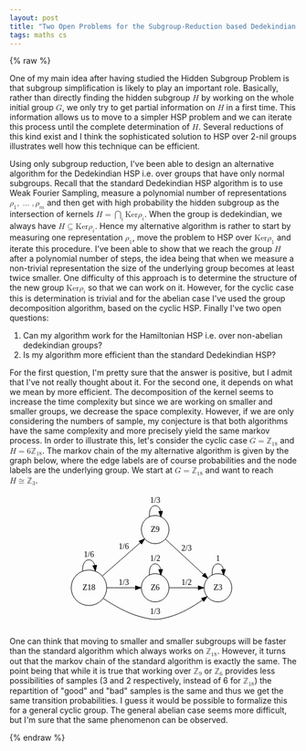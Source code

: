 ```yaml
---
layout: post
title: "Two Open Problems for the Subgroup-Reduction based Dedekindian HSP Algorithm"
tags: maths cs
---
```


{% raw %}

  
<p>One of my main idea after having studied the Hidden Subgroup Problem is that subgroup simplification is likely to play an important role. Basically, rather than directly finding the hidden subgroup <math xmlns="http://www.w3.org/1998/Math/MathML"> <mi>H</mi> </math> by working on the whole initial group <math xmlns="http://www.w3.org/1998/Math/MathML"> <mi>G</mi> </math>, we only try to get partial information on <math xmlns="http://www.w3.org/1998/Math/MathML"> <mi>H</mi> </math> in a first time. This information allows us to move to a simpler HSP problem and we can iterate this process until the complete determination of <math xmlns="http://www.w3.org/1998/Math/MathML"> <mi>H</mi> </math>. Several reductions of this kind exist and I think the sophisticated solution to HSP over 2-nil groups illustrates well how this technique can be efficient.</p>

<p>Using only subgroup reduction, I've been able to design an alternative algorithm for the Dedekindian HSP i.e. over groups that have only normal subgroups. Recall that the standard Dedekindian HSP algorithm is to use Weak Fourier Sampling, measure a polynomial number of representations <math xmlns="http://www.w3.org/1998/Math/MathML"> <msub> <mi>ρ</mi> <mn>1</mn> </msub> <mo>,</mo> <mo>…</mo> <mo>,</mo> <msub> <mi>ρ</mi> <mi>m</mi> </msub> </math> and then get with high probability the hidden subgroup as the intersection of kernels <math xmlns="http://www.w3.org/1998/Math/MathML"> <mrow> <mi>H</mi> <mo>=</mo> <mrow> <munder> <mo>⋂</mo> <mi>i</mi> </munder> <mrow> <mi>Ker</mi> <msub> <mi>ρ</mi> <mi>i</mi> </msub> </mrow> </mrow> </mrow> </math>. When the group is dedekindian, we always have <math xmlns="http://www.w3.org/1998/Math/MathML"> <mrow> <mi>H</mi> <mo>⊆</mo> <mrow> <mi>Ker</mi> <msub> <mi>ρ</mi> <mi>i</mi> </msub> </mrow> </mrow> </math>. Hence my alternative algorithm is rather to start by measuring one representation <math xmlns="http://www.w3.org/1998/Math/MathML"> <msub> <mi>ρ</mi> <mn>1</mn> </msub> </math>, move the problem to HSP over <math xmlns="http://www.w3.org/1998/Math/MathML"> <mrow> <mi>Ker</mi> <msub> <mi>ρ</mi> <mn>1</mn> </msub> </mrow> </math> and iterate this procedure. I've been able to show that we reach the group <math xmlns="http://www.w3.org/1998/Math/MathML"> <mi>H</mi> </math> after a polynomial number of steps, the idea being that when we measure a non-trivial representation the size of the underlying group becomes at least twice smaller. One difficulty of this approach is to determine the structure of the new group <math xmlns="http://www.w3.org/1998/Math/MathML"> <mrow> <mi>Ker</mi> <msub> <mi>ρ</mi> <mi>i</mi> </msub> </mrow> </math> so that we can work on it. However, for the cyclic case this is determination is trivial and for the abelian case I've used the group decomposition algorithm, based on the cyclic HSP. Finally I've two open questions:</p>

<ol>
	<li>Can my algorithm work for the Hamiltonian HSP i.e. over non-abelian dedekindian groups?</li>
	<li>Is my algorithm more efficient than the standard Dedekindian HSP?</li>
</ol>

<p>For the first question, I'm pretty sure that the answer is positive, but I admit that I've not really thought about it. For the second one, it depends on what we mean by more efficient. The decomposition of the kernel seems to increase the time complexity but since we are working on smaller and smaller groups, we decrease the space complexity. However, if we are only considering the numbers of sample, my conjecture is that both algorithms have the same complexity and more precisely yield the same markov process. In order to illustrate this, let's consider the cyclic case <math xmlns="http://www.w3.org/1998/Math/MathML"> <mi>G</mi> <mo>=</mo> <msub> <mi>ℤ</mi> <mn>18</mn> </msub> </math> and <math xmlns="http://www.w3.org/1998/Math/MathML"> <mi>H</mi> <mo>=</mo> <mn>6</mn> <msub> <mi>ℤ</mi> <mn>18</mn> </msub> </math>. The markov chain of the my alternative algorithm is given by the graph below, where the edge labels are of course probabilities and the node labels are the underlying group. We start at <math xmlns="http://www.w3.org/1998/Math/MathML"> <mi>G</mi> <mo>=</mo> <msub> <mi>ℤ</mi> <mn>18</mn> </msub> </math> and want to reach <math xmlns="http://www.w3.org/1998/Math/MathML"> <mi>H</mi> <mo>≅</mo> <msub> <mi>ℤ</mi> <mn>3</mn> </msub> </math>.</p>

<div style="text-align:center;"><svg height="237" width="297" xmlns="http://www.w3.org/2000/svg"> <g class="graph" id="graph1" transform="scale(1 1) rotate(0) translate(4 221.37)"> <polygon fill="none" points="-4,5 -4,-221.37 287,-221.37 287,5 -4,5" stroke="none"></polygon> <!-- 1 --> <g class="node" id="node1">
<title></title>
<ellipse cx="31" cy="-55.3695" fill="none" rx="31.1127" ry="31.1127" stroke="black"></ellipse> <text font-family="Times Roman,serif" font-size="14.00" text-anchor="middle" x="31" y="-51.7695">Z18</text> </g> <!-- 1&#45;&gt;1 --> <g class="edge" id="edge2">
<title></title>
<path d="M19.7747,-84.5461C19.4067,-95.4193 23.1484,-104.37 31,-104.37 36.1526,-104.37 39.5352,-100.515 41.1479,-94.792" fill="none" stroke="black"></path> <polygon fill="black" points="44.6603,-94.8573 42.2253,-84.5461 37.6986,-94.1253 44.6603,-94.8573" stroke="black"></polygon> <text font-family="Times Roman,serif" font-size="14.00" text-anchor="middle" x="31" y="-109.77">1/6</text> </g> <!-- 2 --> <g class="node" id="node2">
<title></title>
<ellipse cx="147" cy="-157.37" fill="none" rx="24.2437" ry="24.7487" stroke="black"></ellipse> <text font-family="Times Roman,serif" font-size="14.00" text-anchor="middle" x="147" y="-153.77">Z9</text> </g> <!-- 1&#45;&gt;2 --> <g class="edge" id="edge4">
<title></title>
<path d="M54.4743,-76.0107C73.7609,-92.9696 101.056,-116.97 121.001,-134.508" fill="none" stroke="black"></path> <polygon fill="black" points="118.698,-137.144 128.519,-141.119 123.321,-131.887 118.698,-137.144" stroke="black"></polygon> <text font-family="Times Roman,serif" font-size="14.00" text-anchor="middle" x="92" y="-123.77">1/6</text> </g> <!-- 3 --> <g class="node" id="node3">
<title></title>
<ellipse cx="147" cy="-55.3695" fill="none" rx="24.2437" ry="24.7487" stroke="black"></ellipse> <text font-family="Times Roman,serif" font-size="14.00" text-anchor="middle" x="147" y="-51.7695">Z6</text> </g> <!-- 1&#45;&gt;3 --> <g class="edge" id="edge6">
<title></title>
<path d="M62.0859,-55.3695C77.6104,-55.3695 96.4405,-55.3695 112.42,-55.3695" fill="none" stroke="black"></path> <polygon fill="black" points="112.446,-58.8696 122.446,-55.3695 112.446,-51.8696 112.446,-58.8696" stroke="black"></polygon> <text font-family="Times Roman,serif" font-size="14.00" text-anchor="middle" x="92" y="-60.7695">1/3</text> </g> <!-- 4 --> <g class="node" id="node4">
<title></title>
<ellipse cx="257" cy="-55.3695" fill="none" rx="24.2437" ry="24.7487" stroke="black"></ellipse> <text font-family="Times Roman,serif" font-size="14.00" text-anchor="middle" x="257" y="-51.7695">Z3</text> </g> <!-- 1&#45;&gt;4 --> <g class="edge" id="edge8">
<title></title>
<path d="M56.1471,-36.618C73.6197,-24.8032 97.9934,-10.638 122,-4.3695 143.501,1.2448 150.584,1.56235 172,-4.3695 192.99,-10.1835 214.001,-22.714 229.882,-33.8989" fill="none" stroke="black"></path> <polygon fill="black" points="228.002,-36.8597 238.145,-39.9231 232.126,-31.2035 228.002,-36.8597" stroke="black"></polygon> <text font-family="Times Roman,serif" font-size="14.00" text-anchor="middle" x="147" y="-9.7695">1/3</text> </g> <!-- 2&#45;&gt;2 --> <g class="edge" id="edge10">
<title></title>
<path d="M137.122,-179.41C135.903,-190.011 139.195,-199.37 147,-199.37 152.122,-199.37 155.3,-195.339 156.536,-189.572" fill="none" stroke="black"></path> <polygon fill="black" points="160.039,-189.522 156.878,-179.41 153.043,-189.286 160.039,-189.522" stroke="black"></polygon> <text font-family="Times Roman,serif" font-size="14.00" text-anchor="middle" x="147" y="-204.77">1/3</text> </g> <!-- 2&#45;&gt;4 --> <g class="edge" id="edge12">
<title></title>
<path d="M165.164,-140.526C183.345,-123.668 211.464,-97.5939 231.798,-78.7383" fill="none" stroke="black"></path> <polygon fill="black" points="234.221,-81.2652 239.174,-71.8993 229.461,-76.1323 234.221,-81.2652" stroke="black"></polygon> <text font-family="Times Roman,serif" font-size="14.00" text-anchor="middle" x="202" y="-120.77">2/3</text> </g> <!-- 3&#45;&gt;3 --> <g class="edge" id="edge14">
<title></title>
<path d="M137.122,-77.4098C135.903,-88.0111 139.195,-97.3695 147,-97.3695 152.122,-97.3695 155.3,-93.3392 156.536,-87.5722" fill="none" stroke="black"></path> <polygon fill="black" points="160.039,-87.5219 156.878,-77.4098 153.043,-87.2864 160.039,-87.5219" stroke="black"></polygon> <text font-family="Times Roman,serif" font-size="14.00" text-anchor="middle" x="147" y="-102.77">1/2</text> </g> <!-- 3&#45;&gt;4 --> <g class="edge" id="edge16">
<title></title>
<path d="M171.686,-55.3695C186.547,-55.3695 205.702,-55.3695 222.095,-55.3695" fill="none" stroke="black"></path> <polygon fill="black" points="222.396,-58.8696 232.396,-55.3695 222.396,-51.8696 222.396,-58.8696" stroke="black"></polygon> <text font-family="Times Roman,serif" font-size="14.00" text-anchor="middle" x="202" y="-60.7695">1/2</text> </g> <!-- 4&#45;&gt;4 --> <g class="edge" id="edge18">
<title></title>
<path d="M247.122,-77.4098C245.903,-88.0111 249.195,-97.3695 257,-97.3695 262.122,-97.3695 265.3,-93.3392 266.536,-87.5722" fill="none" stroke="black"></path> <polygon fill="black" points="270.039,-87.5219 266.878,-77.4098 263.043,-87.2864 270.039,-87.5219" stroke="black"></polygon> <text font-family="Times Roman,serif" font-size="14.00" text-anchor="middle" x="257" y="-102.77">1</text> </g> </g> </svg></div>

<p>One can think that moving to smaller and smaller subgroups will be faster than the standard algorithm which always works on <math xmlns="http://www.w3.org/1998/Math/MathML"> <msub> <mi>ℤ</mi> <mn>18</mn> </msub> </math>. However, it turns out that the markov chain of the standard algorithm is exactly the same. The point being that while it is true that working over <math xmlns="http://www.w3.org/1998/Math/MathML"> <msub> <mi>ℤ</mi> <mn>9</mn> </msub> </math> or <math xmlns="http://www.w3.org/1998/Math/MathML"> <msub> <mi>ℤ</mi> <mn>6</mn> </msub> </math> provides less possibilities of samples (3 and 2 respectively, instead of 6 for <math xmlns="http://www.w3.org/1998/Math/MathML"> <msub> <mi>ℤ</mi> <mn>18</mn> </msub> </math>) the repartition of "good" and "bad" samples is the same and thus we get the same transition probabilities. I guess it would be possible to formalize this for a general cyclic group. The general abelian case seems more difficult, but I'm sure that the same phenomenon can be observed.</p>


{% endraw %}
